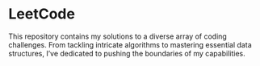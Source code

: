# LeetCode

This repository contains my solutions to a diverse array of coding challenges. From tackling intricate algorithms to mastering essential data structures, I’ve dedicated to pushing the boundaries of my capabilities.
